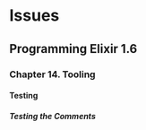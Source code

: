 # Issues

## Programming Elixir 1.6

### Chapter 14. Tooling

#### Testing

##### Testing the Comments
